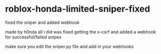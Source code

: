 # roblox-honda-limited-sniper-fixed
fixed the sniper and added webhook

made by h0nda
all i did was fixed getting the x-csrf and added a webhook for successful/failed snipes

make sure you edit the sniper.py file and add in your  webhooks

